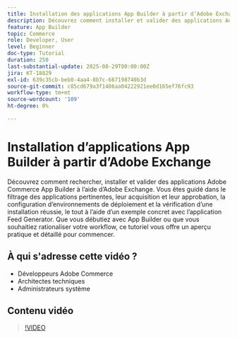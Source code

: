 ```yaml
---
title: Installation des applications App Builder à partir d’Adobe Exchange
description: Découvrez comment installer et valider des applications Adobe Commerce App Builder à l’aide d’Adobe Exchange.
feature: App Builder
topic: Commerce
role: Developer, User
level: Beginner
doc-type: Tutorial
duration: 250
last-substantial-update: 2025-08-29T00:00:00Z
jira: KT-18829
exl-id: 639c35cb-beb0-4aa4-8b7c-667198740b3d
source-git-commit: c85cd679a3f1486aa04222921ee0d165ef76fc93
workflow-type: tm+mt
source-wordcount: '109'
ht-degree: 0%

---
```


# Installation d’applications App Builder à partir d’Adobe Exchange

Découvrez comment rechercher, installer et valider des applications Adobe Commerce App Builder à l’aide d’Adobe Exchange. Vous êtes guidé dans le filtrage des applications pertinentes, leur acquisition et leur approbation, la configuration d’environnements de déploiement et la vérification d’une installation réussie, le tout à l’aide d’un exemple concret avec l’application Feed Generator. Que vous débutiez avec App Builder ou que vous souhaitiez rationaliser votre workflow, ce tutoriel vous offre un aperçu pratique et détaillé pour commencer.


## À qui s&#39;adresse cette vidéo ?

- Développeurs Adobe Commerce
- Architectes techniques
- Administrateurs système

## Contenu vidéo

>[!VIDEO](https://video.tv.adobe.com/v/3471526/?learn=on&enablevpops&captions=fre_fr)
